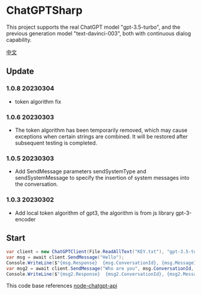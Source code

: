 # ChatGPTSharp

This project supports the real ChatGPT model "gpt-3.5-turbo", and the previous generation model "text-davinci-003", both with continuous dialog capability.


[中文](README_CN.md)

## Update

### 1.0.8 20230304
* token algorithm fix

### 1.0.6 20230303
* The token algorithm has been temporarily removed, which may cause exceptions when certain strings are combined. It will be restored after subsequent testing is completed.

### 1.0.5 20230303
* Add SendMessage parameters sendSystemType and sendSystemMessage to specify the insertion of system messages into the conversation.

### 1.0.3 20230302
* Add local token algorithm of gpt3, the algorithm is from js library gpt-3-encoder

## Start

```csharp
var client = new ChatGPTClient(File.ReadAllText("KEY.txt"), "gpt-3.5-turbo");
var msg = await client.SendMessage("Hello");
Console.WriteLine($"{msg.Response}  {msg.ConversationId}, {msg.MessageId}");
var msg2 = await client.SendMessage("Who are you", msg.ConversationId, msg.MessageId);
Console.WriteLine($"{msg2.Response}  {msg2.ConversationId}, {msg2.MessageId}");
```


This code base references [node-chatgpt-api](https://github.com/waylaidwanderer/node-chatgpt-api)
